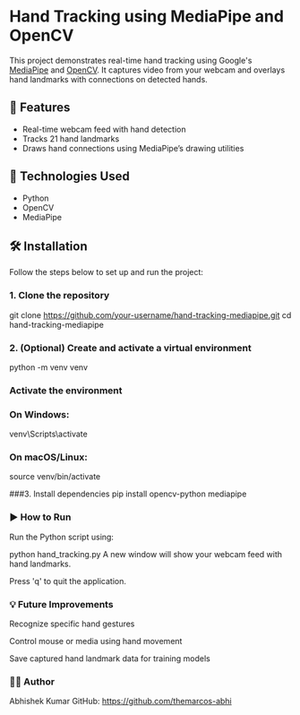 # Hand Tracking using MediaPipe and OpenCV

This project demonstrates real-time hand tracking using Google's [MediaPipe](https://google.github.io/mediapipe/) and [OpenCV](https://opencv.org/). It captures video from your webcam and overlays hand landmarks with connections on detected hands.

## 📸 Features

- Real-time webcam feed with hand detection
- Tracks 21 hand landmarks
- Draws hand connections using MediaPipe’s drawing utilities

## 🔧 Technologies Used

- Python
- OpenCV
- MediaPipe

## 🛠️ Installation

Follow the steps below to set up and run the project:

### 1. Clone the repository


git clone https://github.com/your-username/hand-tracking-mediapipe.git
cd hand-tracking-mediapipe

### 2. (Optional) Create and activate a virtual environment


python -m venv venv
### Activate the environment
### On Windows:
venv\Scripts\activate
### On macOS/Linux: 
source venv/bin/activate


###3. Install dependencies
pip install opencv-python mediapipe


### ▶️ How to Run
Run the Python script using:

python hand_tracking.py
A new window will show your webcam feed with hand landmarks.

Press 'q' to quit the application.


### 💡 Future Improvements
Recognize specific hand gestures 

Control mouse or media using hand movement

Save captured hand landmark data for training models

### 👨‍💻 Author
Abhishek Kumar
GitHub: https://github.com/themarcos-abhi
